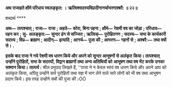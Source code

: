 **अथ राजाहते क्षौमे परिधाय स्वलङ्कृत: ।** **ऋत्विक्सदस्यविप्रादीनानर्चाभरणाश्बरै: ॥ २२॥** 

शब्दार्थ **** 

**अथ—** **तत्पश्चात्** **; राजा—** **राजा** **; अहते—** **कोरा, बिना पहना** **; क्षौमे—** **रेशमी वष का जोड़ा** **; परिधाय—** **पहन कर** **; सु-** **अलङ्कृत:—** **सुन्दर ढंग से सज्जित** **; ऋत्विक्—** **पुरोहितगण** **; सदस्य—** **सभा के कार्यकारी सदस्य** **; विप्र—** **ब्राह्मण** **; आदीन्—** **इत्यादि** **; आनर्च—** **पूजा की** **; आभरण—** **गहनों से** **; अश्बरै:—** **तथा वषों से।** **.** 

**इसके बाद राजा ने नये रेशमी वष धारण किये और अपने को सुन्दर आभूषणों से अलंकृत** **किया। तत्पश्चात् उन्होंने पुरोहितों, सभा के सदस्यों, विद्वान ब्राह्मणों तथा अन्य अतिथियों को** **आभूषण तथा वष भेंट करके उनका सश्मान किया।** **तात्पर्य :** श्रील प्रभुपाद लिखते हैं, ''राजा ने न केवल स्वयं वष धारण किये और अपने आप को अलंकृत किया, अपितु उन्होंने सारे पुरोहितों तथा यज्ञ में भाग लेने वाले सारे लोगों को भी वष तथा आभूषण प्रदान किये। इस तरह उन्होंने सबों की पूजा की।ÓÓ  